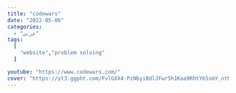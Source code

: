 ```yaml
---
title: "codewars"
date: "2022-05-06"
categories:
  - "عربي"
tags:
  [
    "website","problem solving"
  ]

youtube: "https://www.codewars.com/"
cover: "https://yt3.ggpht.com/FvlGXX4-PzNbyiBdlJFwrSh1Kaa9RhtY65smY_ntNtcUfKnwIOu9ItnvbWpW30dT-nrBSG7YElU=s48-c-k-c0x00ffffff-no-rj"
---
```

